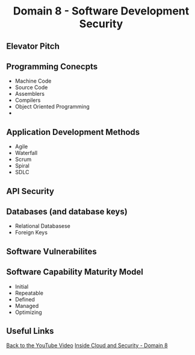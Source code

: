 # <p align=center>Domain 8 - Software Development Security</p>

## Elevator Pitch
## Programming Conecpts
- Machine Code
- Source Code
- Assemblers
- Compilers
- Object Oriented Programming
-
## Application Development Methods
- Agile
- Waterfall
- Scrum
- Spiral
- SDLC

## API Security

## Databases (and database keys)
- Relational Databasese
- Foreign Keys

## Software Vulnerabilites

## Software Capability Maturity Model
- Initial
- Repeatable
- Defined
- Managed
- Optimizing

## Useful Links
[Back to the YouTube Video]()
[Inside Cloud and Security - Domain 8]()
